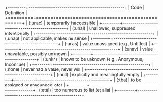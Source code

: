 +---------+-------------------------------------------------+
| Code    | Definition                                      |
+=========+=================================================+
| (:unac) | temporarily inaccessible                        |
+---------+-------------------------------------------------+
| (:unal) | unallowed, suppressed intentionally             |
+---------+-------------------------------------------------+
| (:unap) | not applicable, makes no sense                  |
+---------+-------------------------------------------------+
| (:unas) | value unassigned (e.g., Untitled)               |
+---------+-------------------------------------------------+
| (:unav) | value unavailable, possibly unknown             |
+---------+-------------------------------------------------+
| (:unkn) | known to be unknown (e.g., Anonymous, Inconnue) |
+---------+-------------------------------------------------+
| (:none) | never had a value, never will                   |
+---------+-------------------------------------------------+
| (:null) | explicitly and meaningfully empty               |
+---------+-------------------------------------------------+
| (:tba)  | to be assigned or announced later               |
+---------+-------------------------------------------------+
| (:etal) | too numerous to list (et alia)                  |
+---------+-------------------------------------------------+
